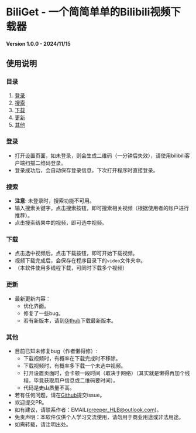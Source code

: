 # BiliGet - 一个简简单单的Bilibili视频下载器

#### Version 1.0.0 - 2024/11/15

## 使用说明

### 目录

1. [登录](#登录)
2. [搜索](#搜索)
3. [下载](#下载)
4. [更新](#更新)
5. [其他](#其他)

### 登录

- 打开设置页面，如未登录，则会生成二维码（一分钟后失效），请使用bilibili客户端扫描二维码登录。
- 登录成功后，会自动保存登录信息，下次打开程序时直接登录。

### 搜索

- **注意**: 未登录时，搜索功能不可用。
- 输入搜索关键字，点击搜索按钮，即可搜索相关视频（根据使用者的账户进行推荐）。
- 点击搜索结果中的视频，即可选中视频。

### 下载

- 点击选中视频后，点击下载按钮，即可开始下载视频。
- 视频下载完成后，会保存在程序目录下的`video`文件夹中。
- （本软件使用多线程下载，可同时下载多个视频）

### 更新

- 最新更新内容：
    - 优化界面。
    - 修复了一些bug。
    - 若有新版本，请到[Github](https://github.com/HLB-creeper/BiliGet)下载最新版本。

### 其他

- 目前已知未修复bug（作者懒得修）:
    - 下载视频时，有概率在下载完成时不移除。
    - 下载视频时，有概率多下载一个未选中视频。
    - 打开设置页面时，会卡顿一段时间（取决于网络）（其实就是懒得再加个线程，毕竟获取用户信息或二维码要时间）。
    - 代码~~是史山~~质量不高。
- 若有任何问题，请在[Github](https://github.com/HLB-creeper/BiliGet/issues)提交issue。
- 欢迎提交PR。
- 如有建议，请联系作者：EMAIL(creeper_HLB@outlook.com)。
- 免责声明：本软件仅供个人学习交流使用，请勿用于商业用途或非法用途。
- 如需转载，请注明出处。